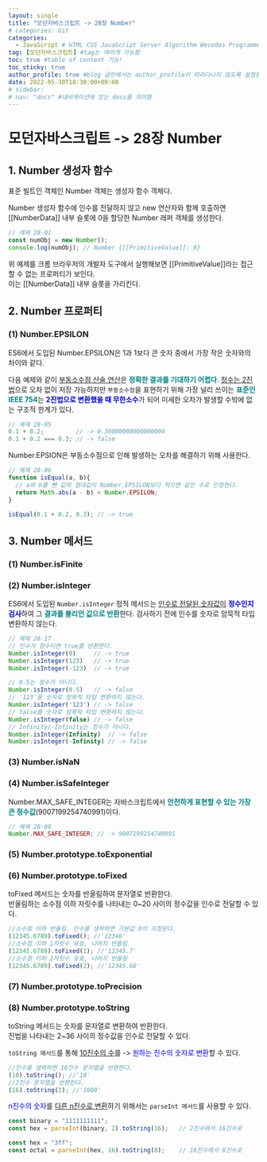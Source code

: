 ```yaml
---
layout: single
title: "모던자바스크립트 -> 28장 Number"  
# categories: Git
categories:
  - JavaScript # HTML CSS JavaScript Server Algorithm Wecodes Programmers CS Github Blog
tag: [모던자바스크립트] #tag는 여러개 가능함
toc: true #table of content 기능!
toc_sticky: true
author_profile: true #blog 글안에서는 author_profile이 따라다니지 않도록 설정함
date: 2022-05-30T18:30:00+09:00
# sidebar:
# nav: "docs" #네비게이션에 있는 docs를 의미함
---
```

<style>
.crimson {
  color: crimson;
  font-weight: bold;
}

.mediumblue {
  color: mediumblue;
  font-weight: bold;
}

.teal {
  color: teal;
  font-weight: bold;
}
</style>

# 모던자바스크립트 -> 28장 Number
## 1. Number 생성자 함수
표준 빌트인 객체인 Number 객체는 생성자 함수 객체다.  

Number 생성자 함수에 인수를 전달하지 않고 new 연산자와 함께 호출하면  
[[NumberData]] 내부 슬롯에 0을 할당한 Number 래퍼 객체를 생성한다.  

```js
// 예제 28-01
const numObj = new Number();
console.log(numObj); // Number {[[PrimitiveValue]]: 0}
```

위 예제를 크롬 브라우저의 개발자 도구에서 실행해보면 [[PrimitiveValue]]라는 접근할 수 없는 프로퍼티가 보인다.  
이는 [[NumberData]] 내부 슬롯을 가리킨다.  

## 2. Number 프로퍼티
### (1) Number.EPSILON
ES6에서 도입된 Number.EPSILON은 1과 1보다 큰 숫자 중에서 가장 작은 숫자와의 차이와 같다.

다음 예제와 같이 <u>부동소수점 산술 연산</u>은 <span class="teal">정확한 결과를 기대하기 어렵다</span>. <u>정수는 2진법</u>으로 오차 없이 저장 가능하지만 `부동소수점`을 표현하기 위해 가장 널리 쓰이는 <span class="teal">표준인 IEEE 754</span>는 <span class="mediumblue">2진법으로 변환했을 때 무한소수</span>가 되어 미세한 오차가 발생할 수밖에 없는 구조적 한계가 있다.

```js
// 예제 28-05
0.1 + 0.2;         // -> 0.30000000000000004
0.1 + 0.2 === 0.3; // -> false
```

Number.EPSION은 부동소수점으로 인해 발생하는 오차를 해결하기 위해 사용한다.

```js
// 예제 28-06
function isEqual(a, b){
  // a와 b를 뺀 값의 절대값이 Number.EPSILON보다 작으면 같은 수로 인정한다.
  return Math.abs(a - b) < Number.EPSILON;
}

isEqual(0.1 + 0.2, 0.3); // -> true
```



## 3. Number 메서드
### (1) Number.isFinite

### (2) Number.isInteger
ES6에서 도입된 `Number.isInteger` 정적 메서드는 <u>인수로 전달된 숫자값이</u> <span class="mediumblue">정수인지 검사</span>하여 그 <span class="teal">결과를 불리언 값으로 반환</span>한다. 검사하기 전에 인수를 숫자로 암묵적 타입 변환하지 않는다.

```js
// 예제 28-17
// 인수가 정수이면 true를 반환한다.
Number.isInteger(0)     // -> true
Number.isInteger(123)   // -> true
Number.isInteger(-123)  // -> true

// 0.5는 정수가 아니다.
Number.isInteger(0.5)   // -> false
// '123'을 숫자로 암묵적 타입 변환하지 않는다.
Number.isInteger('123') // -> false
// false를 숫자로 암묵적 타입 변환하지 않는다.
Number.isInteger(false) // -> false
// Infinity/-Infinity는 정수가 아니다.
Number.isInteger(Infinity)  // -> false
Number.isInteger(-Infinity) // -> false
```

### (3) Number.isNaN
### (4) Number.isSafeInteger
Number.MAX_SAFE_INTEGER는 자바스크립트에서 <span class="teal">안전하게 표현할 수 있는 가장 큰 정수값</span>(9007199254740991)이다.

```js
// 예제 28-09
Number.MAX_SAFE_INTEGER; // -> 9007199254740991
```

### (5) Number.prototype.toExponential
### (6) Number.prototype.toFixed
toFixed 메서드는 숫자를 반올림하여 문자열로 반환한다.  
반올림하는 소수점 이하 자릿수를 나타내는 0~20 사이의 정수값을 인수로 전달할 수 있다.  

```js
//소수점 이하 반올림. 인수를 생략하면 기본값 0이 지정된다.
(12345.6789).toFixed(); //'12346'
//소수점 이하 1자릿수 유효, 나머지 반올림
(12345.6789).toFixed(1); //'12345.7'
//소수점 이하 2자릿수 유효, 나머지 반올림
(12345.6789).toFixed(2); //'12345.68'
```

### (7) Number.prototype.toPrecision
### (8) Number.prototype.toString
toString 메서드는 숫자를 문자열로 변환하여 반환한다.  
진법을 나타내는 2~36 사이의 정수값을 인수로 전달할 수 있다.  

`toString 메서드`를 통해 <u>10진수의 수</u>를 -> <span style="color:blue">원하는 진수의 숫자로 변환</span>할 수 있다.  

```js
//인수를 생략하면 10진수 문자열을 반환한다.
(10).toString(); //'10'
//2진수 문자열을 반환한다.
(16).toString(2); //'1000'
```

<span style="color:blue">n진수의 숫자</span>를 <u>다른 n진수로 변환</u>하기 위해서는 `parseInt 메서드`를 사용할 수 있다.  

```js
const binary = "1111111111";
const hex = parseInt(binary, 2).toString(16);	// 2진수에서 16진수로

const hex = "3ff";
const octal = parseInt(hex, 16).toString(8);	// 16진수에서 8진수로
```

<!-- ① ② ③ ④ ⑤ ⑥ ⑦ ⑧ ⑨-->

<!-- <span style="color:royalblue"> -->

<!-- 메소드 위에 변수 선언, 메소드 안에 메소드, 메소드 끝나고 리턴 -->

<!-- ### 2. Link 넣기

```

유형 1: (설명어를 입력) : [gunhee's coding blog](https://gunhee-jeong.github.io/)
유형 2: (URL 자동연결) : <https://gunhee-jeong.github.io/>
유형 3: (동일 파일 내 '문단으로 이동') : [1. Header로 이동](###-1-header)

```

유형 1: (설명어를 입력) : [gunhee's coding blog](https://gunhee-jeong.github.io/)
유형 2: (URL 자동연결) : <https://gunhee-jeong.github.io/>
유형 3: (동일 파일 내 '문단으로 이동') : [1. Header로 이동](#1-header)
유형 3의 방법

1. 특수문자를 제거
2. 스페이스는 -로 바꾸고
3. 대문자는 소문자로!
   그래서 ### 1. Header -> #1-header

## Link: [google][https://www.google.com/]

### 3. 수평선

```

---

```

---

### 4. 라인 바꾸기

```

스페이스바를 2번 눌러주면 다음칸으로
이동할 수 있어요!

```

---

스페이스바를 2번 눌러주면
다음칸으로 이동할 수 있어요!

### 5. list 만들기

```

1. 1번
2. 2번
3. 3번

- 순서없는 list
  - 순서없는 list
    - 순서없는 list

```

1. 1번
2. 2번
3. 3번

- 순서없는 list
  - 순서없는 list
    - 순서없는 list

---

### 6. font 관련

```

**진하게** -> 볼드
_기울여서_ -> 이탤릭체
~~취소선~~ -> 취소선

<ul>밑줄넣기</ul> -> 밑줄
<span style="color:red">빨간 글씨</span> -> 글자색
이것이 `인라인` 입니다 -> 인라인 코드
```

**진하게** -> 볼드
_기울여서_ -> 이탤릭체
~~취소선~~ -> 취소선
<u>밑줄넣기</u> -> 밑줄
<span style="color:red">빨간 글씨</span>
이것이 `인라인` 입니다 -> 인라인 코드

---

### 7. 인용구문

```
> coding
>
> > JavaScript
> >
> > > 내가 프짱!
```

> coding
>
> > JavaScript
> >
> > > 내가 프짱!

---

### 8. 이미지 삽입

```
유형1: ('사이즈를 조절' -> HTML 태그 사용) : <img src="https://gunhee-jeong.github.io/assets/images/blogLogo.png" width="300" height="200">
유형2: (이미지 삽입 후 -> 링크 걸기)
[![이미지](https://gunhee-jeong.github.io/assets/images/blogLogo/blogLogo.png)](https://gunhee-jeong.github.io/)
```

유형1: ('사이즈를 조절' -> HTML 태그 사용) : <img src="https://gunhee-jeong.github.io/assets/images/blogLogo.png" width="300" height="200">
유형2: (이미지 삽입 후 -> 링크 걸기)
[![이미지](https://gunhee-jeong.github.io/assets/images/blogLogo.png)](https://gunhee-jeong.github.io/)

### 9. 표 만들기

```
||국어|영어|
| :--- | ---: | :--: |
|건희 | 100점 | 100점
|철수 | 100점 | 100점
```

|      |  국어 | 영어  |
| :--- | ----: | :---: |
| 건희 | 100점 | 100점 |
| 철수 | 100점 | 100점 |

> - header를 넣고 싶은 경우 ---을 사용하고 :을 이용하여 정렬에 사용함!

### 10. 토글 만들기

```
<details>
<summary>여기를 누르세요</summary>
<div markdown="1">
숨겨진 내용
</div>
</details>
```

<details>
<summary>여기를 누르세요</summary>
<div markdown="1">
숨겨진 내용
</div>
</details> -->
